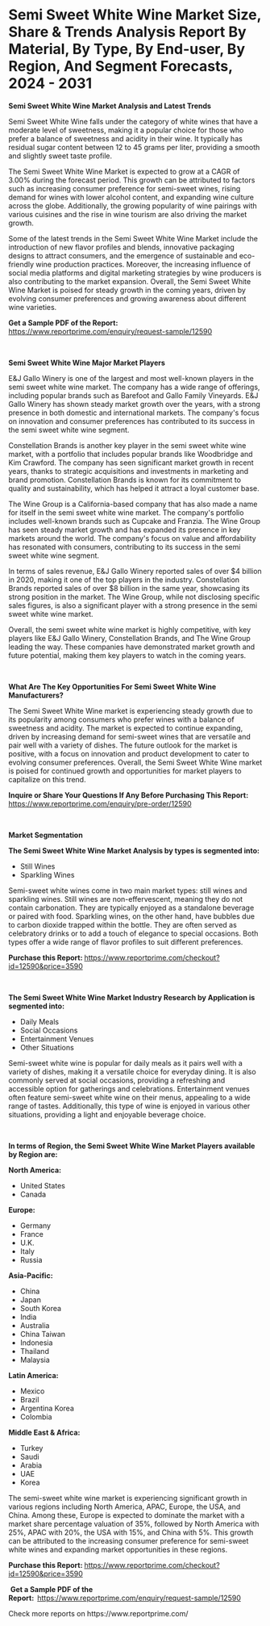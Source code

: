 <p><h1>Semi Sweet White Wine Market Size, Share & Trends Analysis Report By Material, By Type, By End-user, By Region, And Segment Forecasts, 2024 - 2031</h1></p><p><strong>Semi Sweet White Wine Market Analysis and Latest Trends</strong></p>
<p><p>Semi Sweet White Wine falls under the category of white wines that have a moderate level of sweetness, making it a popular choice for those who prefer a balance of sweetness and acidity in their wine. It typically has residual sugar content between 12 to 45 grams per liter, providing a smooth and slightly sweet taste profile.</p><p>The Semi Sweet White Wine Market is expected to grow at a CAGR of 3.00% during the forecast period. This growth can be attributed to factors such as increasing consumer preference for semi-sweet wines, rising demand for wines with lower alcohol content, and expanding wine culture across the globe. Additionally, the growing popularity of wine pairings with various cuisines and the rise in wine tourism are also driving the market growth.</p><p>Some of the latest trends in the Semi Sweet White Wine Market include the introduction of new flavor profiles and blends, innovative packaging designs to attract consumers, and the emergence of sustainable and eco-friendly wine production practices. Moreover, the increasing influence of social media platforms and digital marketing strategies by wine producers is also contributing to the market expansion. Overall, the Semi Sweet White Wine Market is poised for steady growth in the coming years, driven by evolving consumer preferences and growing awareness about different wine varieties.</p></p>
<p><strong>Get a Sample PDF of the Report:&nbsp;</strong> <a href="https://www.reportprime.com/enquiry/request-sample/12590">https://www.reportprime.com/enquiry/request-sample/12590</a></p>
<p>&nbsp;</p>
<p><strong>Semi Sweet White Wine Major Market Players</strong></p>
<p><p>E&J Gallo Winery is one of the largest and most well-known players in the semi sweet white wine market. The company has a wide range of offerings, including popular brands such as Barefoot and Gallo Family Vineyards. E&J Gallo Winery has shown steady market growth over the years, with a strong presence in both domestic and international markets. The company's focus on innovation and consumer preferences has contributed to its success in the semi sweet white wine segment.</p><p>Constellation Brands is another key player in the semi sweet white wine market, with a portfolio that includes popular brands like Woodbridge and Kim Crawford. The company has seen significant market growth in recent years, thanks to strategic acquisitions and investments in marketing and brand promotion. Constellation Brands is known for its commitment to quality and sustainability, which has helped it attract a loyal customer base.</p><p>The Wine Group is a California-based company that has also made a name for itself in the semi sweet white wine market. The company's portfolio includes well-known brands such as Cupcake and Franzia. The Wine Group has seen steady market growth and has expanded its presence in key markets around the world. The company's focus on value and affordability has resonated with consumers, contributing to its success in the semi sweet white wine segment.</p><p>In terms of sales revenue, E&J Gallo Winery reported sales of over $4 billion in 2020, making it one of the top players in the industry. Constellation Brands reported sales of over $8 billion in the same year, showcasing its strong position in the market. The Wine Group, while not disclosing specific sales figures, is also a significant player with a strong presence in the semi sweet white wine market. </p><p>Overall, the semi sweet white wine market is highly competitive, with key players like E&J Gallo Winery, Constellation Brands, and The Wine Group leading the way. These companies have demonstrated market growth and future potential, making them key players to watch in the coming years.</p></p>
<p>&nbsp;</p>
<p><strong>What Are The Key Opportunities For Semi Sweet White Wine Manufacturers?</strong></p>
<p><p>The Semi Sweet White Wine market is experiencing steady growth due to its popularity among consumers who prefer wines with a balance of sweetness and acidity. The market is expected to continue expanding, driven by increasing demand for semi-sweet wines that are versatile and pair well with a variety of dishes. The future outlook for the market is positive, with a focus on innovation and product development to cater to evolving consumer preferences. Overall, the Semi Sweet White Wine market is poised for continued growth and opportunities for market players to capitalize on this trend.</p></p>
<p><strong>Inquire or Share Your Questions If Any Before Purchasing This Report:</strong> <a href="https://www.reportprime.com/enquiry/pre-order/12590">https://www.reportprime.com/enquiry/pre-order/12590</a></p>
<p>&nbsp;</p>
<p><strong>Market Segmentation</strong></p>
<p><strong>The Semi Sweet White Wine Market Analysis by types is segmented into:</strong></p>
<p><ul><li>Still Wines</li><li>Sparkling Wines</li></ul></p>
<p><p>Semi-sweet white wines come in two main market types: still wines and sparkling wines. Still wines are non-effervescent, meaning they do not contain carbonation. They are typically enjoyed as a standalone beverage or paired with food. Sparkling wines, on the other hand, have bubbles due to carbon dioxide trapped within the bottle. They are often served as celebratory drinks or to add a touch of elegance to special occasions. Both types offer a wide range of flavor profiles to suit different preferences.</p></p>
<p><strong>Purchase this Report:&nbsp;</strong><a href="https://www.reportprime.com/checkout?id=12590&price=3590">https://www.reportprime.com/checkout?id=12590&price=3590</a></p>
<p>&nbsp;</p>
<p><strong>The Semi Sweet White Wine Market Industry Research by Application is segmented into:</strong></p>
<p><ul><li>Daily Meals</li><li>Social Occasions</li><li>Entertainment Venues</li><li>Other Situations</li></ul></p>
<p><p>Semi-sweet white wine is popular for daily meals as it pairs well with a variety of dishes, making it a versatile choice for everyday dining. It is also commonly served at social occasions, providing a refreshing and accessible option for gatherings and celebrations. Entertainment venues often feature semi-sweet white wine on their menus, appealing to a wide range of tastes. Additionally, this type of wine is enjoyed in various other situations, providing a light and enjoyable beverage choice.</p></p>
<p>&nbsp;</p>
<p><strong>In terms of Region, the Semi Sweet White Wine Market Players available by Region are:</strong></p>
<p>
    <p> <strong> North America: </strong>
        <ul>
            <li>United States</li>
            <li>Canada</li>
        </ul>
        </p> 
    <p> <strong> Europe: </strong>
        <ul>
            <li>Germany</li>
            <li>France</li>
            <li>U.K.</li>
            <li>Italy</li>
            <li>Russia</li>
        </ul>
        </p> 
    <p> <strong> Asia-Pacific: </strong>
        <ul>
            <li>China</li>
            <li>Japan</li>
            <li>South Korea</li>
            <li>India</li>
            <li>Australia</li>
            <li>China Taiwan</li>
            <li>Indonesia</li>
            <li>Thailand</li>
            <li>Malaysia</li>
        </ul>
        </p> 
    <p> <strong> Latin America: </strong>
        <ul>
            <li>Mexico</li>
            <li>Brazil</li>
            <li>Argentina Korea</li>
            <li>Colombia</li>
        </ul>
        </p> 
    <p> <strong> Middle East & Africa: </strong>
        <ul>
            <li>Turkey</li>
            <li>Saudi</li>
            <li>Arabia</li>
            <li>UAE</li>
            <li>Korea</li>
        </ul>
    </p>
    </p>
<p><p>The semi-sweet white wine market is experiencing significant growth in various regions including North America, APAC, Europe, the USA, and China. Among these, Europe is expected to dominate the market with a market share percentage valuation of 35%, followed by North America with 25%, APAC with 20%, the USA with 15%, and China with 5%. This growth can be attributed to the increasing consumer preference for semi-sweet white wines and expanding market opportunities in these regions.</p></p>
<p><strong>Purchase this Report: </strong><a href="https://www.reportprime.com/checkout?id=12590&price=3590">https://www.reportprime.com/checkout?id=12590&price=3590</a></p>
<p>&nbsp;<strong>Get a Sample PDF of the Report:&nbsp;&nbsp;</strong><a href="https://www.reportprime.com/enquiry/request-sample/12590">https://www.reportprime.com/enquiry/request-sample/12590</a></p>
<p><strong></strong></p>
<p>Check more reports on https://www.reportprime.com/</p>